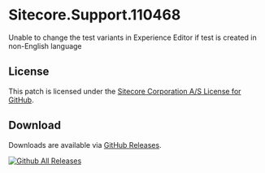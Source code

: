 # Sitecore.Support.110468
Unable to change the test variants in Experience Editor if test is created in non-English language

## License  
This patch is licensed under the [Sitecore Corporation A/S License for GitHub](https://github.com/sitecoresupport/Sitecore.Support.110468/blob/master/LICENSE).  

## Download  
Downloads are available via [GitHub Releases](https://github.com/sitecoresupport/Sitecore.Support.110468/releases).  

[![Github All Releases](https://img.shields.io/github/downloads/SitecoreSupport/Sitecore.Support.110468/total.svg)](https://github.com/SitecoreSupport/Sitecore.Support.110468/releases)
